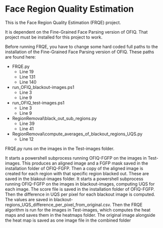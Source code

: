 Face Region Quality Estimation
===========================

This is the Face Region Quality Estimation (FRQE) project.

It is dependent on the Fine-Grained Face Parsing version of OFIQ. That project must be installed for this project to work.

Before running FRQE, you have to change some hard coded full paths to the installation of the Fine-Grained Face Parsing version of OFIQ.
These paths are found here:
- FRQE.py
    - Line 19
    - Line 131
    - Line 140
- run_OFIQ_blackout-images.ps1
    - Line 3
    - Line 9
- run_OFIQ_test-images.ps1
    - Line 3
    - Line 9
- RegionRemoval\black_out_sub_regions.py
    - Line 39
    - Line 41
- RegionRemoval\compute_averages_of_blackout_regions_UQS.py
    - Line 12


FRQE.py runs on the images in the Test-images folder.

It starts a powershell subprocess running OFIQ-FGFP on the images in Test-images. This produces an aligned image and a FGFP mask saved in the installation folder of OFIQ-FGFP.
Then a copy of the aligned image is created for each region with that specific region blacked out. These are saved in the blakout-images folder.
It starts a powershell subprocess running OFIQ-FGFP on the images in blackout-images, computing UQS for each image. The score file is saved in the installation folder of OFIQ-FGFP.
Then the difference in UQS per pixel for each blackout image is computed. The values are saved in blackout-regions_UQS_difference_per_pixel_from_original.csv.
Then the FRQE algorithm is run for the images in Test-images, which computes the heat maps and saves them in the heatmaps folder. The original image alongside the heat map is saved as one image file in the combined folder

